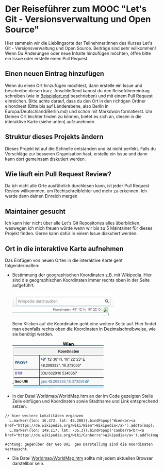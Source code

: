 # Der Reiseführer zum MOOC "Let's Git - Versionsverwaltung und Open Source"

Hier sammeln wir die Lieblingsorte der Teilnehmer:innen des Kurses Let's Git - Versionsverwaltung und Open Source. Beiträge sind sehr willkommen! Wenn Du Änderungen oder neue Inhalte hinzufügen möchten, öffne bitte ein Issue oder erstelle einen Pull Request.

## Einen neuen Eintrag hinzufügen

Wenn du einen Ort hinzufügen möchtest, dann erstelle ein Issue und beschreibe diesen kurz. Anschließend kannst du den Reiseführereintrag schreiben (wie in [Beispielort.md](Beispielort.md) beschrieben) und mit einem Pull Request einreichen. Bitte achte darauf, dass du den Ort in den richtigen Ordner einordnest (Bitte bis auf Länderebene, also Berlin in Europa/Deutschland/Berlin.md) und schön mit Markdwon formatierst.
Um Deinen Ort leichter finden zu können, bietet es sich an, diesen in die interaktive Karte (siehe unten) aufzunehmen.

## Struktur dieses Projekts ändern

Dieses Projekt ist auf die Schnelle entstanden und ist nicht perfekt. Falls du Vorschläge zur besseren Organisation hast, erstelle ein Issue und dann kann dort gemeinsam diskutiert werden.

## Wie läuft ein Pull Request Review?

Da ich nicht alle Orte ausführlich durchlesen kann, ist jeder Pull Request Review willkommen, um Rechtschreibfehler und mehr zu erkennen. Ich werde dann deinen Einreich mergen.

## Maintainer gesucht

Ich kann hier nicht über alle Let's Git Repositories alles überblicken, weswegen ich mich freuen würde wenn wir bis zu 5 Maintainer für dieses Projekt finden. Gerne kann dafür in einem Issue diskutiert werden.

## Ort in die interaktive Karte aufnehmen
Das Einfügen von neuen Orten in die interaktive Karte geht folgendermaßen:
* Bestimmung der geographischen Koordinaten z.B. mit Wikipedia. Hier sind die geographischen Koordinaten immer rechts oben in der Seite aufgeführt.

  <img src="https://github.com/fx99-D/lets_git_reisefuehrer/blob/update_README2/Worldmap/Koordinaten-Wikipedia.JPG"/>
  
  Beim Klicken auf die Koordinaten geht eine weitere Seite auf. Hier findet man ebenfalls rechts oben die Koordinaten in Dezimalschreibweise, wie sie benötigt werden.
  
  <img src="https://github.com/fx99-D/lets_git_reisefuehrer/blob/update_README2/Worldmap/Koordinaten-Geohack.JPG"/>
* In der Datei Worldmap/WorldMap.htm an der im Code gezeigten Stelle Zeile einfügen und Koordinaten sowie Stadtname und Link entsprechend setzen.
``` 
// hier weitere Lokalitäten ergänzen
  L.marker({lon: 16.373, lat: 48.208}).bindPopup('Wien<br><a href="https://de.wikipedia.org/wiki/Wien">Wikipedia</a>').addTo(map);
  L.marker({lon: 149.117, lat: -35.3}).bindPopup('Canberra<br><a href="https://de.wikipedia.org/wiki/Canberra">Wikipedia</a>').addTo(map);
``` 
    Achtung: gegenüber der Geo URI 	geo Darstellung sind die Koordinaten vertauscht.
      
* Die Datei [Worldmap/WorldMap.htm](Worldmap/WorldMap.htm) sollte mit jedem aktuellen Browser darstellbar sein.
